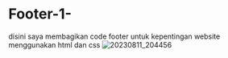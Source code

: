 # Footer-1-
disini saya membagikan code footer untuk
kepentingan website menggunakan html dan css
![20230811_204456](https://github.com/reeoky/Footer-1-/assets/141596091/735a5949-0840-414b-a83d-d211f10f1819)
